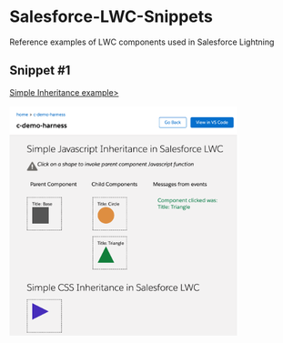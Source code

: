 # Salesforce-LWC-Snippets
Reference examples of LWC components used in Salesforce Lightning


<h2>Snippet #1</h2>

<a href=https://github.com/andrewwhitten/Salesforce-LWC-Snippets/tree/main/Inheritance>Simple Inheritance example></a>
<br><br>
<img src="https://github.com/andrewwhitten/Salesforce-LWC-Snippets/blob/main/Media/LWC-cropped.png" width=400px></img>

